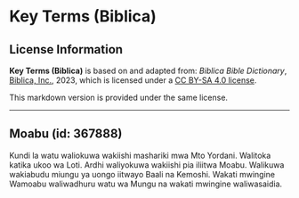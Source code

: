 # Key Terms (Biblica)

## License Information

**Key Terms (Biblica)** is based on and adapted from: _Biblica Bible Dictionary_, [Biblica, Inc.](https://www.biblica.com/), 2023, which is licensed under a [CC BY-SA 4.0 license](https://creativecommons.org/licenses/by-sa/4.0/legalcode.en).

This markdown version is provided under the same license.



--------------------------------

## Moabu (id: 367888)

Kundi la watu waliokuwa wakiishi mashariki mwa Mto Yordani. Walitoka katika ukoo wa Loti. Ardhi waliyokuwa wakiishi pia iliitwa Moabu. Walikuwa wakiabudu miungu ya uongo iitwayo Baali na Kemoshi. Wakati mwingine Wamoabu waliwadhuru watu wa Mungu na wakati mwingine waliwasaidia.


